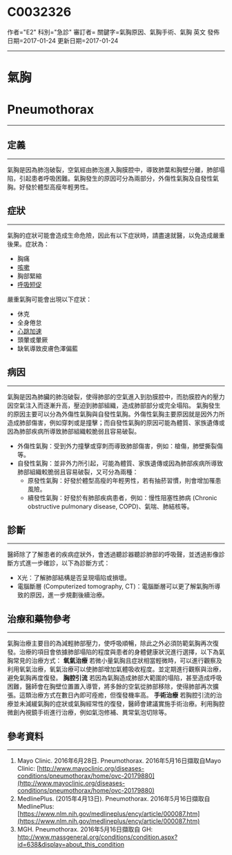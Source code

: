 # C0032326
作者="E2"
科別="急診"
審訂者=
關鍵字=氣胸原因、氣胸手術、氣胸 英文
發佈日期=2017-01-24
更新日期=2017-01-24

----------
# 氣胸 
# Pneumothorax
----------
## 定義
----------

氣胸是因為肺泡破裂，空氣經由肺泡進入胸膜腔中，導致肺葉和胸壁分離，肺部塌陷，引起患者呼吸困難。氣胸發生的原因可分為兩部分，外傷性氣胸及自發性氣胸。好發於體型高瘦年輕男性。 

## 症狀
----------

氣胸的症狀可能會造成生命危險，因此有以下症狀時，請盡速就醫，以免造成嚴重後果。症狀為：

- 胸痛
- [咳嗽](C0010200)
- 胸部緊縮
- [呼吸短促](C0013404X)

嚴重氣胸可能會出現以下症狀：

- 休克
- 全身倦怠
- [心跳加速](C0039231-01)
- 頭暈或暈厥
- 缺氧導致皮膚色澤偏藍 
## 病因
----------

氣胸是因為肺臟的肺泡破裂，使得肺部的空氣進入到肋膜腔中，而肋膜腔內的壓力因空氣注入而逐漸升高，壓迫到肺部組織，造成肺部部分或完全塌陷。
氣胸發生的原因主要可以分為外傷性氣胸與自發性氣胸。外傷性氣胸主要原因就是因外力所造成肺部傷害，例如穿刺或是撞擊；而自發性氣胸的原因可能為體質、家族遺傳或因為肺部疾病所導致肺部組織較脆弱且容易破裂。

- 外傷性氣胸：受到外力撞擊或穿刺而導致肺部傷害，例如：槍傷，肺壁撕裂傷等。
- 自發性氣胸：並非外力所引起，可能為體質、家族遺傳或因為肺部疾病所導致肺部組織較脆弱且容易破裂，又可分為兩種：
  - 原發性氣胸：好發於體型高瘦的年輕男性，若有抽菸習慣，則會增加罹患風險。
  - 續發性氣胸：好發於有肺部疾病患者，例如：慢性阻塞性肺病 (Chronic obstructive pulmonary disease, COPD)、氣喘、肺結核等。 
## 診斷
----------

醫師除了了解患者的疾病症狀外，會透過聽診器聽診肺部的呼吸聲，並透過影像診斷方式進一步確診，以下為診斷方式：

- X光：了解肺部結構是否呈現塌陷或損壞。
- 電腦斷層 (Computerized tomography, CT)：電腦斷層可以更了解氣胸所導致的原因，進一步規劃後續治療。
## 治療和藥物參考
----------

氣胸治療主要目的為減輕肺部壓力，使呼吸順暢，除此之外必須防範氣胸再次復發。治療的項目會依據肺部塌陷的程度與患者的身體健康狀況進行選擇，以下為氣胸常見的治療方式：
**氧氣治療**
若微小量氣胸且症狀相當輕微時，可以進行觀察及利用氧氣治療，氧氣治療可以使肺部增加氣體吸收程度。並定期進行觀察與治療，避免氣胸再度復發。
**胸腔引流**
若因為氣胸造成肺部大範圍的塌陷，甚至造成呼吸困難，醫師會在胸壁位置置入導管，將多餘的空氣從肺部移除，使得肺部再次擴張。這類治療方式在數日內即可痊癒，但復發機率高。
**手術治療**
若胸腔引流的治療並未減緩氣胸的症狀或氣胸經常性的復發，醫師會建議實施手術治療。利用胸腔微創內視鏡手術進行治療，例如氣泡修補、異常氣泡切除等。  

## 參考資料
----------
1. Mayo Clinic. 2016年6月28日. Pneumothorax. 2016年5月16日擷取自Mayo Clinic:
  [http://www.mayoclinic.org/diseases-conditions/pneumothorax/home/ovc-20179880](http://www.mayoclinic.org/diseases-conditions/pneumothorax/home/ovc-20179880)
2. MedlinePlus. (2015年4月13日). Pneumothorax. 2016年5月16日擷取自MedlinePlus:
  [https://www.nlm.nih.gov/medlineplus/ency/article/000087.htm](https://www.nlm.nih.gov/medlineplus/ency/article/000087.htm)
3. MGH. Pneumothorax. 2016年5月16日擷取自 GH:
  http://www.massgeneral.org/conditions/condition.aspx?id=638&display=about_this_condition

